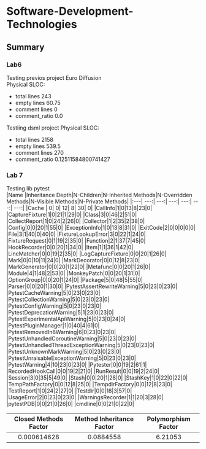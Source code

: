 # Software-Development-Technologies
## Summary<br>

### Lab6<br>

Testing previos project Euro Diffusion<br>
Physical SLOC:<br>
* total lines 243
* empty lines 60.75
* comment lines 0
* comment_ratio 0.0

Testiing dsml project
Physical SLOC:
* total lines 2158
* empty lines 539.5
* comment lines 270
* comment_ratio 0.12511584800741427


### Lab 7<br>

Testing lib pytest<br>
|Name  |Inheritance Depth|N-Children|N-Inherited Methods|N-Overridden Methods|N-Visible Methods|N-Private Methods|
|:---|             ---:|      ---:|               ---:|                ---:|             ---:|             ---:|
|Cache |                0|         0|                 12|                   8|               30|                0|
|CallInfo|1|0|13|8|23|0|
|CaptureFixture|1|0|21|1|29|0|
|Class|3|0|46|2|51|0|
|CollectReport|1|0|24|2|26|0|
|Collector|1|2|35|2|38|0|
|Config|0|0|20|1|55|0|
|ExceptionInfo|1|0|13|8|31|0|
|ExitCode|2|0|0|0|0|0|
|File|3|1|40|0|40|0|
|FixtureLookupError|3|0|22|1|24|0|
|FixtureRequest|0|1|19|2|35|0|
|Function|2|1|37|7|45|0|
|HookRecorder|0|0|20|1|34|0|
|Item|1|1|36|1|42|0|
|LineMatcher|0|0|19|2|35|0|
|LogCaptureFixture|0|0|20|1|26|0|
|Mark|0|0|10|11|24|0|
|MarkDecorator|0|0|12|8|23|0|
|MarkGenerator|0|0|20|1|22|0|
|Metafunc|0|0|20|1|26|0|
|Module|4|1|48|2|53|0|
|MonkeyPatch|0|0|20|1|31|0|
|OptionGroup|0|0|20|1|24|0|
|Package|5|0|48|5|55|0|
|Parser|0|0|20|1|30|0|
|PytestAssertRewriteWarning|5|0|23|0|23|0|
|PytestCacheWarning|5|0|23|0|23|0|
|PytestCollectionWarning|5|0|23|0|23|0|
|PytestConfigWarning|5|0|23|0|23|0|
|PytestDeprecationWarning|5|1|23|0|23|0|
|PytestExperimentalApiWarning|5|0|23|0|24|0|
|PytestPluginManager|1|0|40|4|61|0|
|PytestRemovedIn8Warning|6|0|23|0|23|0|
|PytestUnhandledCoroutineWarning|5|0|23|0|23|0|
|PytestUnhandledThreadExceptionWarning|5|0|23|0|23|0|
|PytestUnknownMarkWarning|5|0|23|0|23|0|
|PytestUnraisableExceptionWarning|5|0|23|0|23|0|
|PytestWarning|4|10|23|0|23|0|
|Pytester|0|0|19|2|61|1|
|RecordedHookCall|0|0|19|2|21|0|
|RunResult|0|0|19|2|24|0|
|Session|3|0|35|5|49|0|
|Stash|0|0|20|1|28|0|
|StashKey|1|0|22|0|22|0|
|TempPathFactory|0|0|12|8|25|0|
|TempdirFactory|0|0|12|8|23|0|
|TestReport|1|0|24|2|27|0|
|Testdir|0|0|18|3|57|0|
|UsageError|2|0|23|0|23|0|
|WarningsRecorder|1|1|20|3|28|0|
|pytestPDB|0|0|21|0|26|0|
|cmdline|0|0|21|0|22|0|

|Closed Methods Factor|Method Inheritance Factor|Polymorphism Factor|
|:----:               |                   :----:|             :----:|
|0.000614628          |                0.0884558|            6.21053|
